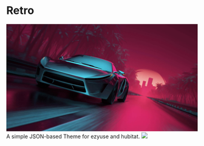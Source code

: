 # Retro
![bg_image](https://github.com/SaiCorporation/Sai-Inject/blob/main/themes/Retro/bg_image.jpg?raw=true)
A simple JSON-based Theme for ezyuse and hubitat.
<img src="https://user-images.githubusercontent.com/74317023/152821362-ec245121-9d19-4001-83dd-4bc13aa3f294.png" href="https://sourceforge.net/projects/retro-theme/files/Retro-theme.thvx/download">
